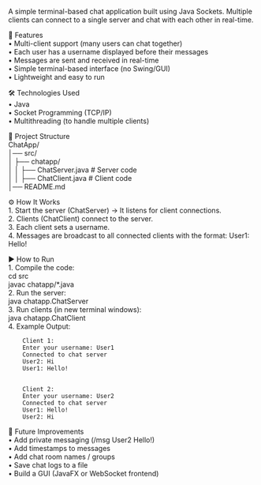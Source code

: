 A simple terminal-based chat application built using Java Sockets. Multiple clients can connect to a single server and chat with each other in real-time.


🚀 Features  
    •	Multi-client support (many users can chat together)  
    •	Each user has a username displayed before their messages  
    •	Messages are sent and received in real-time  
    •	Simple terminal-based interface (no Swing/GUI)  
    •	Lightweight and easy to run  


🛠️ Technologies Used  
    •	Java  
    •	Socket Programming (TCP/IP)  
    •	Multithreading (to handle multiple clients)  


📂 Project Structure  
    ChatApp/  
    │── src/  
    │   ├── chatapp/  
    │   │   ├── ChatServer.java   # Server code  
    │   │   ├── ChatClient.java   # Client code  
    │── README.md  


⚙️ How It Works  
    1.	Start the server (ChatServer) → It listens for client connections.  
    2.	Clients (ChatClient) connect to the server.  
    3.	Each client sets a username.  
    4.	Messages are broadcast to all connected clients with the format: User1: Hello!



▶️ How to Run  
    1. Compile the code:  
       cd src  
       javac chatapp/*.java   
    2. Run the server:  
       java chatapp.ChatServer  
    3. Run clients (in new terminal windows):  
       java chatapp.ChatClient  
    4. Example Output:


        Client 1:
        Enter your username: User1
        Connected to chat server
        User2: Hi
        User1: Hello!


        Client 2:
        Enter your username: User2
        Connected to chat server
        User1: Hello!
        User2: Hi

   
🧩 Future Improvements  
    •	Add private messaging (/msg User2 Hello!)  
    •	Add timestamps to messages  
    •	Add chat room names / groups  
    •	Save chat logs to a file  
    •	Build a GUI (JavaFX or WebSocket frontend)  

